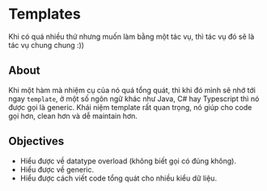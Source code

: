 # Templates
Khi có quá nhiều thứ nhưng muốn làm bằng một tác vụ, thì tác vụ đó sẽ là tác vụ chung chung :))

## About
Khi một hàm mà nhiệm cụ của nó quá tổng quát, thì khi đó mình sẽ nhớ tới ngay `template`, ở một số ngôn ngữ khác như Java, C# hay Typescript thì nó được gọi là generic. Khái niệm template rất quan trọng, nó giúp cho code gọi hơn, clean hơn và dễ maintain hơn.

## Objectives
- Hiểu được về datatype overload (không biết gọi có đúng không).
- Hiểu được về generic.
- Hiểu được cách viết code tổng quát cho nhiều kiểu dữ liệu.